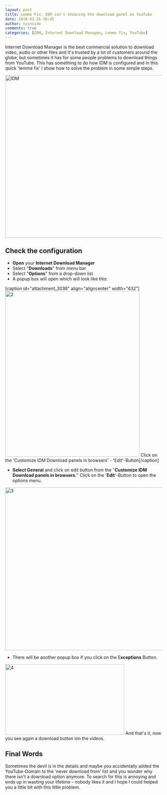 ```yaml
---
layout: post
title: Lemme Fix: IDM isn't showning the download panel on YouTube
date: 2018-02-26 16:45
author: nvinside
comments: true
categories: [IDM, Internet Download Managee, Lemme fix, YouTube]
---
```

Internet Download Manager is the best commercial solution to download video, audio or other files and it's trusted by a lot of customers around the globe, but sometimes it has for some people problems to download things from YouTube. This has something to do how IDM is configured and in this quick 'lemme fix' I show how to solve the problem in some simple steps.

<img class="alignnone size-full wp-image-3035" src="https://chefkochblog.files.wordpress.com/2018/02/idm.png" alt="IDM" width="990" height="524" />

<!--more-->

<h2>Check the configuration</h2>

<ul>
    <li><strong>Open</strong> your <strong>Internet Download Manager</strong></li>
    <li>Select "<strong>Downloads</strong>" from menu bar</li>
    <li>Select "<strong>Options</strong>" from a drop-down list</li>
    <li>A popup box will open which will look like this:</li>
</ul>

[caption id="attachment_3036" align="aligncenter" width="432"]<img class=" size-full wp-image-3036 aligncenter" src="https://chefkochblog.files.wordpress.com/2018/02/22.png" alt="2" width="432" height="533" /> Click on the 'Customize IDM Download panels in browsers' - 'Edit'-Button[/caption]

<ul>
    <li><strong>Select General</strong> and click on edit button from the "<strong>Customize IDM Download panels in browsers.</strong>" Click on the '<strong>Edit</strong>'-Button to open the options menu.</li>
</ul>

<img class=" size-full wp-image-3037 aligncenter" src="https://chefkochblog.files.wordpress.com/2018/02/31.png" alt="3" width="990" height="524" />

<ul>
    <li>There will be another popup box if you click on the E<strong>xceptions</strong> Button.</li>
</ul>

<img class=" size-full wp-image-3038 aligncenter" src="https://chefkochblog.files.wordpress.com/2018/02/41.png" alt="4" width="383" height="227" />
And that's it, now you see again a download button ion the videos.

<h2>Final Words</h2>

Sometimes the devil is in the details and maybe you accidentally added the YouTube-Domain to the 'never download from' list and you wonder why there isn't a download option anymore. To search for this is annoying and ends up in wasting your lifetime - nobody likes it and I hope I could helped you a little bit with this little problem.
